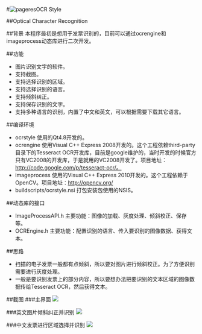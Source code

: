 #<img src="ocrstyle.ico" alt="pageres">OCR Style

##Optical Character Recognition

##背景
本程序最初是想用于发票识别的，目前可以通过ocrengine和imageprocess动态库进行二次开发。

##功能
* 图片识别文字的软件。
* 支持截图。
* 支持选择识别的区域。
* 支持选择识别的语言。
* 支持倾斜纠正。
* 支持保存识别的文字。
* 支持多种语言的识别，内置了中文和英文，可以根据需要下载其它语言。

##编译环境
* ocrstyle 使用的Qt4.8开发的。
* ocrengine 使用Visual C++ Express 2008开发的。这个工程依赖third-party目录下的Tesseract OCR开发库，目前是google维护的，当时开发的时候官方只有VC2008的开发库，于是就用的VC2008开发了。项目地址：http://code.google.com/p/tesseract-ocr/。
* imageprocess 使用的Visual C++ Express 2010开发的。这个工程依赖于OpenCV。项目地址：http://opencv.org/
* buildscripts/ocrstyle.nsi 打包安装包使用的NSIS。

##动态库的接口
* ImageProcessAPI.h 主要功能：图像的加载、灰度处理、倾斜校正、保存等。
* OCREngine.h 主要功能：配置识别的语言、传入要识别的图像数据、获得文本。

##思路
* 扫描的电子发票一般都有点倾斜，所以要对图片进行倾斜校正。为了方便识别需要进行灰度处理。
* 一般是要识别发票上的部分内容，所以要想办法把要识别的文本区域的图像数据传给Tesseract OCR，然后获得文本。

##截图
###主界面
![](./snapshots/ocrstyle_main.png)

###英文图片倾斜纠正并识别
![](./snapshots/ocrstyle-english-deskew-recognition.png)

###中文发票进行区域选择并识别
![](./snapshots/ocrstyle-chinese-select-region-recognition.png)

